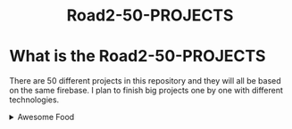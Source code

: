<h1 align= "center"> Road2-50-PROJECTS </h1>

# What is the Road2-50-PROJECTS
<p> 
There are 50 different projects in this repository and they will all be based on the same firebase. 
I plan to finish big projects one by one with different technologies.
</p>

<details>
<div alt = "Title & Description"> 
<h1 align= "center" >AwesomeFood</h1>
<p> 

### Technologies
* SwiftUI and UIKit integration
* Firebase (Auth, Storage, CloudStore)
</p>
</div>


### Pictures
------
  <summary>Awesome Food</summary>
  <div align= "center ">
  <img src="https://i.hizliresim.com/g2wtm24.png" alt="Version V0.3" width="280">
  <img src="https://i.hizliresim.com/4vh1pm4.png" alt="Version V0.6" width="280" >
  <img src="https://i.hizliresim.com/6jog8qd.png" alt="Version V1" width="280" > 
  
------

  </div>
  </details>
